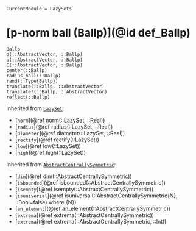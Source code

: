 ```@meta
CurrentModule = LazySets
```

# [p-norm ball (Ballp)](@id def_Ballp)

```@docs
Ballp
σ(::AbstractVector, ::Ballp)
ρ(::AbstractVector, ::Ballp)
∈(::AbstractVector, ::Ballp)
center(::Ballp)
radius_ball(::Ballp)
rand(::Type{Ballp})
translate(::Ballp, ::AbstractVector)
translate!(::Ballp, ::AbstractVector)
reflect(::Ballp)
```
Inherited from [`LazySet`](@ref):
* [`norm`](@ref norm(::LazySet, ::Real))
* [`radius`](@ref radius(::LazySet, ::Real))
* [`diameter`](@ref diameter(::LazySet, ::Real))
* [`rectify`](@ref rectify(::LazySet))
* [`low`](@ref low(::LazySet))
* [`high`](@ref high(::LazySet))

Inherited from [`AbstractCentrallySymmetric`](@ref):
* [`dim`](@ref dim(::AbstractCentrallySymmetric))
* [`isbounded`](@ref isbounded(::AbstractCentrallySymmetric))
* [`isempty`](@ref isempty(::AbstractCentrallySymmetric))
* [`isuniversal`](@ref isuniversal(::AbstractCentrallySymmetric{N}, ::Bool=false) where {N})
* [`an_element`](@ref an_element(::AbstractCentrallySymmetric))
* [`extrema`](@ref extrema(::AbstractCentrallySymmetric))
* [`extrema`](@ref extrema(::AbstractCentrallySymmetric, ::Int))
